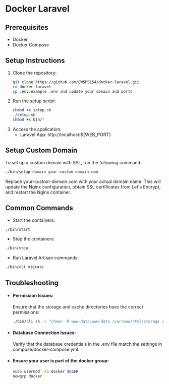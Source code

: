 # Docker Laravel

## Prerequisites

- Docker
- Docker Compose

## Setup Instructions

1. Clone the repository:
   ```bash
   git clone https://github.com/CWSPS154/docker-laravel.git
   cd docker-laravel
   cp .env.example .env and update your domain and ports
   ```
2. Run the setup script:
   ```bash
   chmod +x setup.sh
   ./setup.sh
   chmod +x bin/*
   ```
3. Access the application:
   - Laravel App: http://localhost:${WEB_PORT}

## Setup Custom Domain

To set up a custom domain with SSL, run the following command:

```bash
./bin/setup-domain your-custom-domain.com
```

Replace your-custom-domain.com with your actual domain name. This will update the Nginx configuration, obtain SSL certificates from Let's Encrypt, and restart the Nginx container.

## Common Commands

- Start the containers:

```bash
./bin/start
```

- Stop the containers:

```bash
./bin/stop
```

- Run Laravel Artisan commands:

```bash
./bin/cli migrate
```

## Troubleshooting

- #### Permission Issues:

  Ensure that the storage and cache directories have the correct permissions:

  ```bash
  ./bin/cli sh -c "chown -R www-data:www-data /var/www/html/storage /var/www/html/bootstrap/cache && chmod -R 775 /var/www/html/storage /var/www/html/bootstrap/cache"
  ```

- #### Database Connection Issues:
  Verify that the database credentials in the .env file match the settings in compose/docker-compose.yml.
- #### Ensure your user is part of the docker group:
  ```bash
  sudo usermod -aG docker $USER
  newgrp docker
  ```
